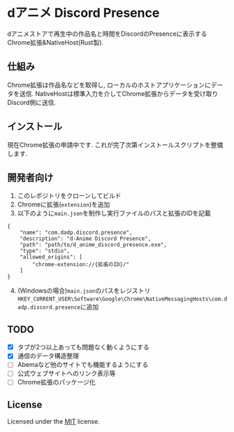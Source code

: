 # dアニメ Discord Presence

dアニメストアで再生中の作品名と時間をDiscordのPresenceに表示するChrome拡張&NativeHost(Rust製).

## 仕組み
Chrome拡張は作品名などを取得し, ローカルのホストアプリケーションにデータを送信.
NativeHostは標準入力を介してChrome拡張からデータを受け取りDiscord側に送信.

## インストール
現在Chrome拡張の申請中です.
これが完了次第インストールスクリプトを整備します.

## 開発者向け
1. このレポジトリをクローンしてビルド
2. Chromeに拡張(`extension`)を追加
3. 以下のように`main.json`を制作し実行ファイルのパスと拡張のIDを記載
```
{
    "name": "com.dadp.discord.presence",
    "description": "d-Anime Discord Presence",
    "path": "path/to/d_anime_discord_presence.exe",
    "type": "stdio",
    "allowed_origins": [
        "chrome-extension://{拡張のID}/"
    ]
}
``` 
4. (Windowsの場合)`main.json`のパスをレジストリ`HKEY_CURRENT_USER\Software\Google\Chrome\NativeMessagingHosts\com.dadp.discord.presence`に追加

## TODO
- [x] タブが2つ以上あっても問題なく動くようにする
- [x] 通信のデータ構造整理
- [ ] Abemaなど他のサイトでも機能するようにする
- [ ] 公式ウェブサイトへのリンク表示等
- [ ] Chrome拡張のパッケージ化

## License
Licensed under the [MIT](https://github.com/kitashimauni/d_anime_discord_presence/blob/main/License.txt) license.
